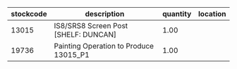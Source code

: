 |stockcode|description|quantity|location|
|---------|-----------|--------|--------|
|13015|IS8/SRS8 Screen Post [SHELF: DUNCAN]|1.00||
|19736|Painting Operation to Produce 13015_P1|1.00||

